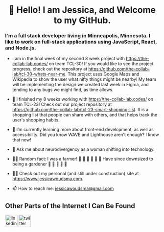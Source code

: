 # <center> 👋 Hello! I am Jessica, and Welcome to my GitHub.</center>

### I'm a full stack developer living in Minneapolis, Minnesota. I like to work on full-stack applications using JavaScript, React, and Node.js.

- I am in the final week of my second 8 week project with https://the-collab-lab.codes/ on team TCL-30! If you would like to see the project progress, check out the repository at https://github.com/the-collab-lab/tcl-30-whats-near-me. This project uses Google Maps and Wikipedia to show the user what nifty things might be nearby! My team will be implementing the design we created last week in Figma, and tending to any bugs we might find, as time allows. 

- 🔭 I finished my 8 weeks working with https://the-collab-lab.codes/ on team TCL-23! Check out our project repository at https://github.com/the-collab-lab/tcl-23-smart-shopping-list. It is a shopping list that people can share with others, and that helps track the user's shopping habits.

- 🌱 I’m currently learning more about front-end development, as well as accessibility. Did you know WAVE and Lighthouse aren't enough? I know that now! 

- 💬 Ask me about neurodivergency as a woman shifting into technology.

- 👩‍🌾 Random fact: I was a farmer! 🦙 🐓 🌽 🍅 🥬 🚜 Have since downsized to being a gardener 🌻 🌿 🍄 🌱 🍉 

- 👩‍💻 Check out my personal (and still under construction) site at https://www.jessicawoudsma.com. 

- 📫 How to reach me: jessicawoudsma@gmail.com 

## Other Parts of the Internet I Can Be Found

[<img src='https://cdn.jsdelivr.net/npm/simple-icons@3.0.1/icons/linkedin.svg' alt='linkedin' height='40' color='white'>](https://www.linkedin.com/in/jessicawoudsma/ "Jessica on LinkedIn") [<img src='https://cdn.jsdelivr.net/npm/simple-icons@3.0.1/icons/twitter.svg' alt='twitter' height='40'>](https://twitter.com/jecajoki "Jessica on Twitter")
